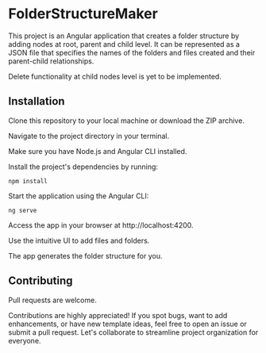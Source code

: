 # FolderStructureMaker

This project is an Angular application that creates a folder structure by adding nodes at root, parent and child level.
It can be represented as a JSON file that specifies the names of the folders and files created and their parent-child relationships.

Delete functionality at child nodes level is yet to be implemented.

## Installation

Clone this repository to your local machine or download the ZIP archive.

Navigate to the project directory in your terminal.

Make sure you have Node.js and Angular CLI installed.

Install the project's dependencies by running: 

```angular
npm install
```

Start the application using the Angular CLI:
```angular
ng serve
``` 

Access the app in your browser at http://localhost:4200.

Use the intuitive UI to add files and folders.

The app generates the folder structure for you.


## Contributing

Pull requests are welcome. 

Contributions are highly appreciated! If you spot bugs, want to add enhancements, or have new template ideas, feel free to open an issue or submit a pull request. Let's collaborate to streamline project organization for everyone.

